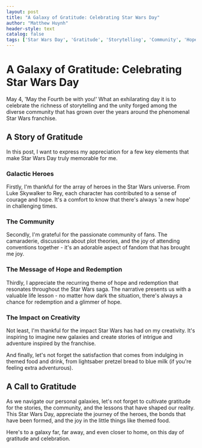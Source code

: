 ```yaml
---
layout: post
title: "A Galaxy of Gratitude: Celebrating Star Wars Day"
author: "Matthew Huynh"
header-style: text
catalog: false
tags: ['Star Wars Day', 'Gratitude', 'Storytelling', 'Community', 'Hope', 'Redemption', 'Creativity', 'Fandom', 'Celebration']
---
```


# A Galaxy of Gratitude: Celebrating Star Wars Day  

May 4, 'May the Fourth be with you!' What an exhilarating day it is to celebrate the richness of storytelling and the unity forged among the diverse community that has grown over the years around the phenomenal Star Wars franchise.  

## A Story of Gratitude  

In this post, I want to express my appreciation for a few key elements that make Star Wars Day truly memorable for me.  

### Galactic Heroes  

Firstly, I'm thankful for the array of heroes in the Star Wars universe. From Luke Skywalker to Rey, each character has contributed to a sense of courage and hope. It's a comfort to know that there's always 'a new hope' in challenging times.  

### The Community  

Secondly, I'm grateful for the passionate community of fans. The camaraderie, discussions about plot theories, and the joy of attending conventions together - it's an adorable aspect of fandom that has brought me joy.  

### The Message of Hope and Redemption  

Thirdly, I appreciate the recurring theme of hope and redemption that resonates throughout the Star Wars saga. The narrative presents us with a valuable life lesson - no matter how dark the situation, there's always a chance for redemption and a glimmer of hope.  

### The Impact on Creativity  

Not least, I'm thankful for the impact Star Wars has had on my creativity. It's inspiring to imagine new galaxies and create stories of intrigue and adventure inspired by the franchise.  

And finally, let's not forget the satisfaction that comes from indulging in themed food and drink, from lightsaber pretzel bread to blue milk (if you're feeling extra adventurous).  

## A Call to Gratitude  

As we navigate our personal galaxies, let's not forget to cultivate gratitude for the stories, the community, and the lessons that have shaped our reality. This Star Wars Day, appreciate the journey of the heroes, the bonds that have been formed, and the joy in the little things like themed food.  

Here's to a galaxy far, far away, and even closer to home, on this day of gratitude and celebration.  

